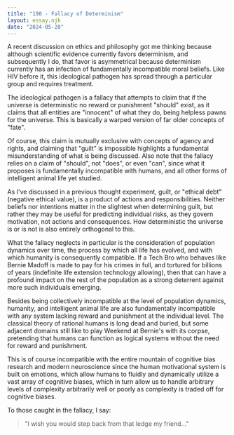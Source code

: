 ```yaml
---
title: "190 - Fallacy of Determinism"
layout: essay.njk
date: "2024-05-28"
---
```


A recent discussion on ethics and philosophy got me thinking because although scientific evidence currently favors determinism, and subsequently I do, that favor is asymmetrical because determinism currently has an infection of fundamentally incompatible moral beliefs. Like HIV before it, this ideological pathogen has spread through a particular group and requires treatment.

The ideological pathogen is a fallacy that attempts to claim that if the universe is deterministic no reward or punishment "should" exist, as it claims that all entities are "innocent" of what they do, being helpless pawns for the universe. This is basically a warped version of far older concepts of "fate".

Of course, this claim is mutually exclusive with concepts of agency and rights, and claiming that "guilt" is impossible highlights a fundamental misunderstanding of what is being discussed. Also note that the fallacy relies on a claim of "should", not "does", or even "can", since what it proposes is fundamentally incompatible with humans, and all other forms of intelligent animal life yet studied.

As I've discussed in a previous thought experiment, guilt, or "ethical debt" (negative ethical value), is a product of actions and responsibilities. Neither beliefs nor intentions matter in the slightest when determining guilt, but rather they may be useful for predicting individual risks, as they govern motivation, not actions and consequences. How deterministic the universe is or is not is also entirely orthogonal to this.

What the fallacy neglects in particular is the consideration of population dynamics over time, the process by which all life has evolved, and with which humanity is consequently compatible. If a Tech Bro who behaves like Bernie Madoff is made to pay for his crimes in full, and tortured for billions of years (indefinite life extension technology allowing), then that can have a profound impact on the rest of the population as a strong deterrent against more such individuals emerging.

Besides being collectively incompatible at the level of population dynamics, humanity, and intelligent animal life are also fundamentally incompatible with any system lacking reward and punishment at the individual level. The classical theory of rational humans is long dead and buried, but some adjacent domains still like to play Weekend at Bernie's with its corpse, pretending that humans can function as logical systems without the need for reward and punishment.

This is of course incompatible with the entire mountain of cognitive bias research and modern neuroscience since the human motivational system is built on emotions, which allow humans to fluidly and dynamically utilize a vast array of cognitive biases, which in turn allow us to handle arbitrary levels of complexity arbitrarily well or poorly as complexity is traded off for cognitive biases.

To those caught in the fallacy, I say: 

> "I wish you would step back from that ledge my friend..."
